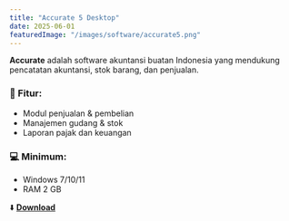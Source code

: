 ```yaml
---
title: "Accurate 5 Desktop"
date: 2025-06-01
featuredImage: "/images/software/accurate5.png"
---
```


**Accurate** adalah software akuntansi buatan Indonesia yang mendukung pencatatan akuntansi, stok barang, dan penjualan.

### 🧩 Fitur:
- Modul penjualan & pembelian
- Manajemen gudang & stok
- Laporan pajak dan keuangan

### 💻 Minimum:
- Windows 7/10/11
- RAM 2 GB

⬇️ **[Download](https://example.com/download/accurate5.zip)**
